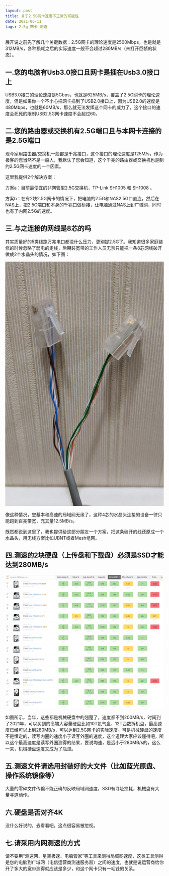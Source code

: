 ```yaml
---
layout: post
title: 关于2.5G网卡速度不正常的可能性
date: 2021-06-11
tags: 2.5g 网卡 测速
---
```



展开说之前先了解几个关键数据：2.5G网卡的理论速度是2500Mbps，也是就是312MB/s，各种损耗之后的实际速度一般不会超过280MB/s（未打开巨帧的状态）。

## 一.您的电脑有Usb3.0接口且网卡是插在Usb3.0接口上

USB3.0接口的理论速度是5Gbps，也就是625MB/s，覆盖了2.5G网卡的理论速度，但是如果你一个不小心把网卡插到了USB2.0接口上，因为USB2.0的速度是480Mbps，也就是60MB/s，那么就无法发挥这个网卡的威力了，这个接口的速度会死死的限制USB2.5G网卡速度不会超过60。

## 二.您的路由器或交换机有2.5G端口且与本网卡连接的是2.5G端口

现今家用路由器/交换机一般都是千兆接口，这个接口的理论速度是125M/s，作为极客的您当然不是一般人，我默认了您会知道，这个千兆的路由器或交换机也是制约2.5G网卡速度的一个因素。

这里我提供2个解决方案：

方案a：目前最便宜的非网管型2.5G交换机，TP-Link SH1005 和 SH1008 。

方案b：在有2块2.5G网卡的情况下，把电脑的2.5G和NAS2.5G口直连，然后在NAS上，把2.5G端口和本身的千兆口做桥接，让电脑通过NAS上到广域网，同时也有了内网2.5G的速度。

## 三.与之连接的网线是8芯的吗

其实质量好的5类线跑万兆电口都没什么压力，更别提2.5G了。我知道很多家庭装修的时候忽略了弱电的走线，后期装宽带的工作人员无奈只能把一条8芯网线破开做成2个水晶头的情况，如下图：

![shuijingtou.jpg](/images/posts/networkcard/shuijingtou.jpg)

像这种情况，您基本和高速的局域网无缘了，这种4芯的水晶头连接的设备一律只能跑到百兆带宽，充其量12.5MB/s。

既然都说到这里了，我也提供给这部分朋友一个方案，把这条破开的线还原成一个水晶头，用无线方案比如UBNT或者Mesh组网。

## 四.测速的2块硬盘（上传盘和下载盘）必须是SSD才能达到280MB/s

![harddiskspeed.png](/images/posts/networkcard/harddiskspeed.png)

如图所示，当年，这些都是机械硬盘中的翘楚了，速度都不到200MB/s，时间到了2021年，可以买到的高端大容量硬盘比如10T氦气盘、12T西数拆机盘，最高速度已经可以上到280MB/s，可以达到2.5G网卡的实际速度。可是机械硬盘的速度不是恒定的，读写内圈的速度小于读写外圈的速度，这个道理大家应该懂得吧，所以这个最高速度是读写外圈测得的结果，要说均速，是远小于280MB/s的，这么一来，机械硬盘速度又成为了瓶颈。

## 五.测速文件请选用封装好的大文件（比如蓝光原盘、操作系统镜像等）

大量的零碎文件传输不能正确的反映局域网速度，SSD有寻址损耗，机械盘有大量寻道动作。

## 六.硬盘是否对齐4K

没什么好说的，去看看吧，这点很容易被忽视。

## 七.请采用内网测速的方式

请不要用“测速网、星空极速、电脑管家”等工具来测得局域网速度，这类工具测得是您的电脑到广域网（电信运营商测速服务器）之间的速度，也就是说运营商给你开了多大的宽带测得就应该是多少，和这个网卡只有一毛钱的关系。

